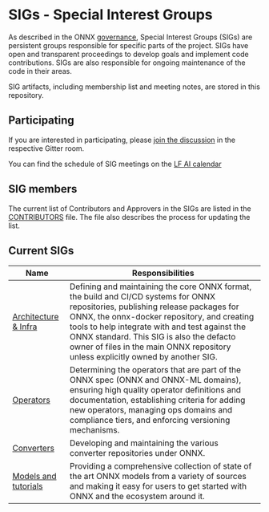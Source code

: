 <!--- SPDX-License-Identifier: Apache-2.0 -->

# SIGs - Special Interest Groups

As described in the ONNX [governance](https://github.com/onnx/onnx/tree/master/community#sig---special-interest-groups), Special Interest Groups (SIGs) are persistent groups responsible for specific parts of the project. SIGs have open and transparent proceedings to develop goals and implement code contributions. SIGs are also responsible for ongoing maintenance of the code in their areas.

SIG artifacts, including membership list and meeting notes, are stored in this repository.

## Participating
If you are interested in participating, please [join the discussion](https://gitter.im/onnx) in the respective Gitter room.

You can find the schedule of SIG meetings on the [LF AI calendar](https://wiki.lfai.foundation/pages/viewpage.action?pageId=18481196)

## SIG members
The current list of Contributors and Approvers in the SIGs are listed in the [CONTRIBUTORS](CONTRIBUTORS) file. The file also describes the process for updating the list.

## Current SIGs

| Name      | Responsibilities    |
| ------------------ | ------------- |
| [Architecture & Infra](infra) | Defining and maintaining the core ONNX format, the build and CI/CD systems for ONNX repositories, publishing release packages for ONNX, the onnx-docker repository, and creating tools to help integrate with and test against the ONNX standard. This SIG is also the defacto owner of files in the main ONNX repository unless explicitly owned by another SIG. |
| [Operators](operators) | Determining the operators that are part of the ONNX spec (ONNX and ONNX-ML domains), ensuring high quality operator definitions and documentation, establishing criteria for adding new operators, managing ops domains and compliance tiers, and enforcing versioning mechanisms. |
| [Converters](converters) | Developing and maintaining the various converter repositories under ONNX. |
| [Models and tutorials](models-tutorials) | Providing a comprehensive collection of state of the art ONNX models from a variety of sources and making it easy for users to get started with ONNX and the ecosystem around it. |
